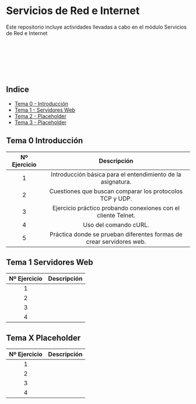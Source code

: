 <style>
    .div-1 {
    background-image: url('JA.png');


}
    
.div-2 {
    background: url('GE.png');
}
    
.div-3 {
    background: url('UE.png');
}
        
.div-1,
.div-2,
.div-3 {
    display: inline-block;
    background-size: contain;
    background-repeat: no-repeat;
    background-position: 50% 50%;
    height:80px;
    width: 33.3333333333%;
    margin: 5px;
}
.parent-container {
    display: flex;
}
</style>

# Servicios de Red e Internet
Este repositorio incluye actividades llevadas a cabo en el módulo Servicios de Red e Internet


<div class="parent-container">
  <div class="div-1"></div>
  <div class="div-2"></div>
  <div class="div-3"></div>
</div>

## Indice

- [Tema 0 - Introducción ](#Tema-0-Introducción)
- [Tema 1 - Servidores Web ](#Tema-1-Servidores-Web)
- [Tema 2 - Placeholder ](#Tema-X-Placeholder)
- [Tema 3 - Placeholder ](#Tema-X-Placeholder)

## Tema 0 Introducción

| Nº Ejercicio | Descripción  |
|:-:|:-:|
| 1 | Introducción básica para el entendimiento de la asignatura. | 
| 2 | Cuestiones que buscan comparar los protocolos TCP y UDP. |
| 3 | Ejercicio práctico probando conexiones con el cliente Telnet. |
| 4 | Uso del comando cURL. |
| 5 | Práctica donde se prueban diferentes formas de crear servidores web. |

## Tema 1 Servidores Web

| Nº Ejercicio | Descripción  |
|:-:|:-:|
| 1 |   |
| 2 |   |
| 3 |   |
| 4 |   |

## Tema X Placeholder

| Nº Ejercicio | Descripción  |
|:-:|:-:|
| 1 |   |
| 2 |   |
| 3 |   |
| 4 |   |
